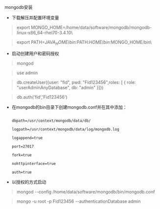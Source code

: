 mongodb安装
- 下载解压并配置环境变量
>export MONGO_HOME=/home/data/software/mongodb/mongodb-linux-x86_64-rhel70-3.4.10\
>export PATH=$JAVA_HOME/bin:$PATH:$HOME/bin:$MONGO_HOME/bin\
- 启动创建用户和密码授权
> mongod
> use admin
> db.createUser({user: "fid", pwd: "Fid123456",roles: [ { role: "userAdminAnyDatabase", db: "admin" }]})
> db.auth('fid','Fid123456')
- 在mongodb的bin目录下创建mongodb.conf并在其中添加：
    ```
    dbpath=/usr/context/mongodb/data/db/  
    logpath=/usr/context/mongodb/data/log/mongodb.log  
    logappend=true  
    port=27017  
    fork=true  
    nohttpinterface=true  
    auth=true 
    ```
- 以授权的方式启动
> mongod --config /home/data/software/mongodb/bin/mongodb.conf
> mongo  -u root -p Fid123456 --authenticationDatabase admin

